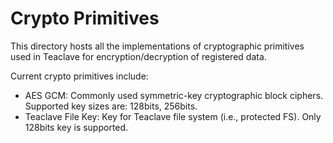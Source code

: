 # Crypto Primitives

This directory hosts all the implementations of cryptographic primitives used in
Teaclave for encryption/decryption of registered data.

Current crypto primitives include:

- AES GCM: Commonly used symmetric-key cryptographic block ciphers. Supported
  key sizes are: 128bits, 256bits.
- Teaclave File Key: Key for Teaclave file system (i.e., protected FS). Only
  128bits key is supported.
